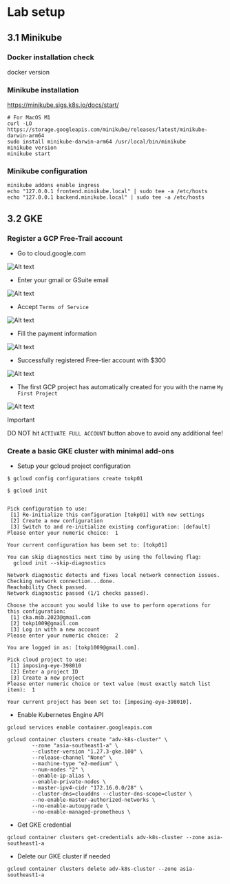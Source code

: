 # Lab setup

## 3.1 Minikube
 
### Docker installation check
docker version

### Minikube installation

https://minikube.sigs.k8s.io/docs/start/

```shell
# For MacOS M1
curl -LO https://storage.googleapis.com/minikube/releases/latest/minikube-darwin-arm64
sudo install minikube-darwin-arm64 /usr/local/bin/minikube
minikube version
minikube start
```

### Minikube configuration
```
minikube addons enable ingress
echo "127.0.0.1 frontend.minikube.local" | sudo tee -a /etc/hosts
echo "127.0.0.1 backend.minikube.local" | sudo tee -a /etc/hosts
```

## 3.2 GKE

### Register a GCP Free-Trail account
- Go to cloud.google.com
  
![Alt text](image.png)

- Enter your gmail or GSuite email

![Alt text](image-1.png)

- Accept `Terms of Service`

![Alt text](image-2.png)

- Fill the payment information

![Alt text](image-3.png)

- Successfully registered Free-tier account with $300

![Alt text](image-4.png)

- The first GCP project has automatically created for you with the name `My First Project`

![Alt text](image-5.png)

> [!IMPORTANT]  
> DO NOT hit `ACTIVATE FULL ACCOUNT` button above to avoid any additional fee!
### Create a basic GKE cluster with minimal add-ons
- Setup your gcloud project configuration
```
$ gcloud config configurations create tokp01

$ gcloud init


Pick configuration to use:
 [1] Re-initialize this configuration [tokp01] with new settings 
 [2] Create a new configuration
 [3] Switch to and re-initialize existing configuration: [default]
Please enter your numeric choice:  1

Your current configuration has been set to: [tokp01]

You can skip diagnostics next time by using the following flag:
  gcloud init --skip-diagnostics

Network diagnostic detects and fixes local network connection issues.
Checking network connection...done.                                                                                                                                                              
Reachability Check passed.
Network diagnostic passed (1/1 checks passed).

Choose the account you would like to use to perform operations for this configuration:
 [1] cka.msb.2023@gmail.com
 [2] tokp1009@gmail.com
 [3] Log in with a new account
Please enter your numeric choice:  2

You are logged in as: [tokp1009@gmail.com].

Pick cloud project to use: 
 [1] imposing-eye-398010
 [2] Enter a project ID
 [3] Create a new project
Please enter numeric choice or text value (must exactly match list item):  1

Your current project has been set to: [imposing-eye-398010].

```

- Enable Kubernetes Engine API

```
gcloud services enable container.googleapis.com
```
```
gcloud container clusters create "adv-k8s-cluster" \
        --zone "asia-southeast1-a" \
        --cluster-version "1.27.3-gke.100" \
        --release-channel "None" \
        --machine-type "e2-medium" \
        --num-nodes "2" \
        --enable-ip-alias \
        --enable-private-nodes \
        --master-ipv4-cidr "172.16.0.0/28" \
        --cluster-dns=clouddns --cluster-dns-scope=cluster \
        --no-enable-master-authorized-networks \
        --no-enable-autoupgrade \
        --no-enable-managed-prometheus \
```

- Get GKE credential

```
gcloud container clusters get-credentials adv-k8s-cluster --zone asia-southeast1-a
```

- Delete our GKE cluster if needed
```
gcloud container clusters delete adv-k8s-cluster --zone asia-southeast1-a
```